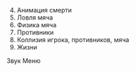 ﻿4. Анимация смерти
5. Ловля мяча
6. Физика мяча
7. Противники
8. Коллизия игрока, противников, мяча
9. Жизни


Звук
Меню
